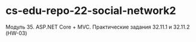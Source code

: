 # cs-edu-repo-22-social-network2
Модуль 35. ASP.NET Core + MVC. Практические задания 32.11.1 и 32.11.2 (HW-03)
